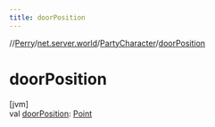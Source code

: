 ```yaml
---
title: doorPosition
---
```

//[Perry](../../../index.html)/[net.server.world](../index.html)/[PartyCharacter](index.html)/[doorPosition](door-position.html)



# doorPosition



[jvm]\
val [doorPosition](door-position.html): [Point](https://docs.oracle.com/javase/8/docs/api/java/awt/Point.html)




